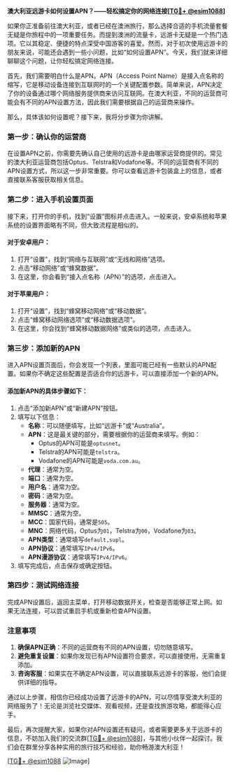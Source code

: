**澳大利亚远游卡如何设置APN？——轻松搞定你的网络连接[[TG💪+ @esim1088](https://t.me/s/esim1088)]**

如果你正准备前往澳大利亚，或者已经在澳洲旅行，那么选择合适的手机流量套餐无疑是你旅程中的一项重要任务。而提到澳洲的流量卡，远游卡无疑是一个热门选项。它以其稳定、便捷的特点深受中国游客的喜爱。然而，对于初次使用远游卡的朋友来说，可能还会遇到一些小问题，比如“如何设置APN”。今天，我们就来详细聊聊这个问题，让你轻松搞定网络连接。

首先，我们需要明白什么是APN。APN（Access Point Name）是接入点名称的缩写，它是移动设备连接到互联网时的一个关键配置参数。简单来说，APN决定了你的设备通过哪个网络服务提供商来访问互联网。在澳大利亚，不同的运营商可能会有不同的APN设置方法，因此我们需要根据自己的运营商来操作。

那么，具体该如何设置呢？接下来，我将分步骤为你讲解。

### 第一步：确认你的运营商

在设置APN之前，你需要先确认自己使用的远游卡是由哪家运营商提供的。常见的澳大利亚运营商包括Optus、Telstra和Vodafone等。不同的运营商有不同的APN设置方式，所以这一步非常重要。你可以查看远游卡包装盒上的信息，或者直接联系客服获取相关信息。

### 第二步：进入手机设置页面

接下来，打开你的手机，找到“设置”图标并点击进入。一般来说，安卓系统和苹果系统的设置界面略有不同，但大致流程是相似的。

#### 对于安卓用户：
1. 打开“设置”，找到“网络与互联网”或“无线和网络”选项。
2. 点击“移动网络”或“蜂窝数据”。
3. 在这里，你会看到“接入点名称（APN）”的选项，点击进入。

#### 对于苹果用户：
1. 打开“设置”，找到“蜂窝移动网络”或“移动数据”。
2. 点击“蜂窝移动网络选项”或“移动数据选项”。
3. 在这里，你会找到“蜂窝移动数据网络”或类似的选项，点击进入。

### 第三步：添加新的APN

进入APN设置页面后，你会发现一个列表，里面可能已经有一些默认的APN配置。如果你不确定这些配置是否适合你的远游卡，可以直接添加一个新的APN。

#### 添加新APN的具体步骤如下：

1. 点击“添加新APN”或“新建APN”按钮。
2. 填写以下信息：
   - **名称**：可以随便填写，比如“远游卡”或“Australia”。
   - **APN**：这是最关键的部分，需要根据你的运营商来填写。例如：
     - Optus的APN可能是`optusnet`。
     - Telstra的APN可能是`telstra`。
     - Vodafone的APN可能是`voda.com.au`。
   - **代理**：通常为空。
   - **端口**：通常为空。
   - **用户名**：通常为空。
   - **密码**：通常为空。
   - **服务器**：通常为空。
   - **MMSC**：通常为空。
   - **MCC**：国家代码，通常是`505`。
   - **MNC**：网络代码，Optus为`01`，Telstra为`00`，Vodafone为`03`。
   - **APN类型**：通常填写`default,supl`。
   - **APN协议**：通常填写`IPv4/IPv6`。
   - **APN漫游协议**：通常填写`IPv4/IPv6`。
3. 填写完成后，点击保存或确定按钮。

### 第四步：测试网络连接

完成APN设置后，返回主菜单，打开移动数据开关，检查是否能够正常上网。如果无法连接，可以尝试重启手机或重新检查APN设置。

### 注意事项

1. **确保APN正确**：不同的运营商有不同的APN设置，切勿随意填写。
2. **避免重复设置**：如果你发现已有APN设置符合要求，可以直接使用，无需重复添加。
3. **咨询客服**：如果实在不确定APN设置，可以直接联系远游卡的客服，他们会提供详细的指导。

通过以上步骤，相信你已经成功设置了远游卡的APN，可以尽情享受澳大利亚的网络服务了！无论是浏览社交媒体、观看视频，还是查找旅游攻略，都能得心应手。

最后，再次提醒大家，如果你对APN设置还有疑问，或者需要更多关于远游卡的信息，不妨加入我们的交流群[[TG💪+ @esim1088](https://t.me/s/esim1088)]，与其他小伙伴一起探讨。我们会在群里分享各种实用的旅行技巧和经验，助你畅游澳大利亚！

[[TG💪+ @esim1088](https://t.me/s/esim1088) ![Image](https://i.postimg.cc/4NQfJmqS/Snipaste-2025-05-13-00-14-12.png)]